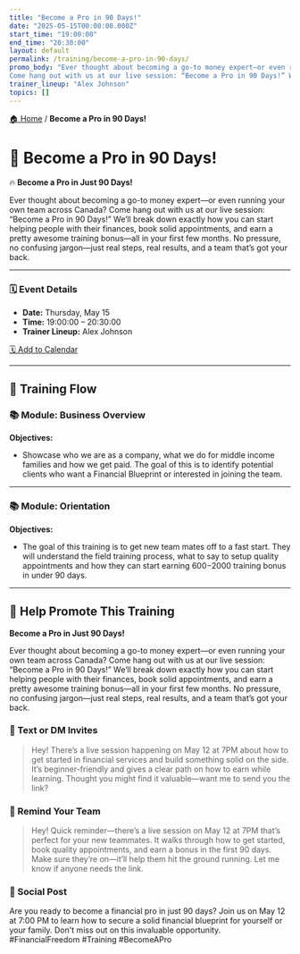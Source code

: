 ```yaml
---
title: "Become a Pro in 90 Days!"
date: "2025-05-15T00:00:00.000Z"
start_time: "19:00:00"
end_time: "20:30:00"
layout: default
permalink: /training/become-a-pro-in-90-days/
promo_body: "Ever thought about becoming a go-to money expert—or even running your own team across Canada?
Come hang out with us at our live session: “Become a Pro in 90 Days!” We’ll break down exactly how you can start helping people with their finances, book solid appointments, and earn a pretty awesome training bonus—all in your first few months. No pressure, no confusing jargon—just real steps, real results, and a team that’s got your back."
trainer_lineup: "Alex Johnson"
topics: []
---
```


[🏠 Home](/training/) / **Become a Pro in 90 Days!**

# 📆 Become a Pro in 90 Days!  
🔥 **Become a Pro in Just 90 Days!**

Ever thought about becoming a go-to money expert—or even running your own team across Canada?
Come hang out with us at our live session: “Become a Pro in 90 Days!” We’ll break down exactly how you can start helping people with their finances, book solid appointments, and earn a pretty awesome training bonus—all in your first few months. No pressure, no confusing jargon—just real steps, real results, and a team that’s got your back.

---

### 🗓️ Event Details

- **Date:** Thursday, May 15  
- **Time:** 19:00:00 – 20:30:00  
- **Trainer Lineup:** Alex Johnson

[🗓️ Add to Calendar](/training/ics/become-a-pro-in-90-days.ics)

---

## 🧩 Training Flow

### 📚 Module: Business Overview

**Objectives:**
- Showcase who we are as a company, what we do for middle income families and how we get paid. The goal of this is to identify potential clients who want a Financial Blueprint or interested in joining the team.

---

### 📚 Module: Orientation

**Objectives:**
- The goal of this training is to get new team mates off to a fast start. They will understand the field training process, what to say to setup quality appointments and how they can start earning $600-$2000 training bonus in under 90 days.

---

## 📢 Help Promote This Training

**Become a Pro in Just 90 Days!**

Ever thought about becoming a go-to money expert—or even running your own team across Canada?
Come hang out with us at our live session: “Become a Pro in 90 Days!” We’ll break down exactly how you can start helping people with their finances, book solid appointments, and earn a pretty awesome training bonus—all in your first few months. No pressure, no confusing jargon—just real steps, real results, and a team that’s got your back.

### 💬 Text or DM Invites  
> Hey! There’s a live session happening on May 12 at 7PM about how to get started in financial services and build something solid on the side. It’s beginner-friendly and gives a clear path on how to earn while learning. Thought you might find it valuable—want me to send you the link?

### 💬 Remind Your Team  
> Hey! Quick reminder—there’s a live session on May 12 at 7PM that’s perfect for your new teammates. It walks through how to get started, book quality appointments, and earn a bonus in the first 90 days. Make sure they’re on—it’ll help them hit the ground running. Let me know if anyone needs the link.

### 📡 Social Post  
Are you ready to become a financial pro in just 90 days? Join us on May 12 at 7:00 PM to learn how to secure a solid financial blueprint for yourself or your family. Don't miss out on this invaluable opportunity. #FinancialFreedom #Training #BecomeAPro